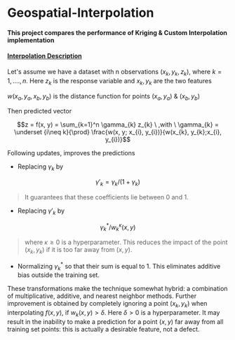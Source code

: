 # Geospatial-Interpolation
#### This project compares the performance of Kriging & Custom Interpolation implementation

#### <u>Interpolation Description</u>
Let's assume we have a dataset with n observations ($x_{k}, y_{k}, z_{k}$), where $k = 1,....,n$. Here $z_{k}$ is the response variable and $x_{k}, y_{k}$ are the two features

$w(x_{a},y_{a},x_{b},y_{b})$ is the distance function for points ($x_{a},y_{a}$) & ($x_{b}, y_{b}$)

Then predicted vector 
```math
z = f(x, y) = \sum_{k=1}^n \gamma_{k} z_{k} \ 
,with \ \gamma_{k} = \underset {i\neq k}{\prod} \frac{w(x, y; x_{i}, y_{i})}{w(x_{k}, y_{k};x_{i}, y_{i})}
```
Following updates, improves the predictions
* Replacing $\gamma_{k}$ by
```math
\gamma'_{k} = \gamma_{k}/(1 + \gamma_{k})
```
  > It guarantees that these coefficients lie between 0 and 1.
* Replacing $\gamma'_{k}$ by
```math
\gamma^{*}_{k}/w^{\kappa}_{k}(x,y)
```
  > where $\kappa \geq 0$ is a hyperparameter. This reduces the impact of the
point ($x_{k}, y_{k}$) if it is too far away from $(x, y)$.
* Normalizing $\gamma^{*}_{k}$ so that their sum is equal to 1. This eliminates additive bias outside the training set.

These transformations make the technique somewhat hybrid: a combination of multiplicative, additive, and nearest neighbor methods. Further improvement is obtained by completely ignoring a point ($x_{k}, y_{k}$) when
interpolating $f(x, y)$, if $w_{k}(x, y) > δ$. Here $δ > 0$ is a hyperparameter. It may result in the inability to make a prediction for a point $(x, y)$ far away from all training set points: this is actually a desirable feature, not a defect.